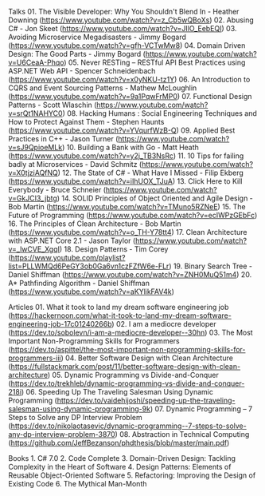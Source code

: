 Talks
	01. The Visible Developer: Why You Shouldn't Blend In - Heather Downing (https://www.youtube.com/watch?v=z_Cb5wQBoXs)
	02. Abusing C# - Jon Skeet (https://www.youtube.com/watch?v=JIlO_EebEQI)
	03. Avoiding Microservice Megadisasters - Jimmy Bogard (https://www.youtube.com/watch?v=gfh-VCTwMw8)
	04. Domain Driven Design: The Good Parts - Jimmy Bogard (https://www.youtube.com/watch?v=U6CeaA-Phqo)
	05. Never RESTing – RESTful API Best Practices using ASP.NET Web API - Spencer Schneidenbach (https://www.youtube.com/watch?v=x0yNKU-tz1Y)
	06. An Introduction to CQRS and Event Sourcing Patterns - Mathew McLoughlin (https://www.youtube.com/watch?v=9a1PqwFrMP0)
	07. Functional Design Patterns - Scott Wlaschin (https://www.youtube.com/watch?v=srQt1NAHYC0)
	08. Hacking Humans : Social Engineering Techniques and How to Protect Against Them - Stephen Haunts (https://www.youtube.com/watch?v=YVqurfWzB-Q)
	09. Applied Best Practices in C++ - Jason Turner (https://www.youtube.com/watch?v=sJ9QpioeMLk)
	10. Building a Bank with Go - Matt Heath (https://www.youtube.com/watch?v=y2j_TB3NsRc)
	11. 10 Tips for failing badly at Microservices - David Schmitz (https://www.youtube.com/watch?v=X0tjziAQfNQ)
	12. The State of C# - What Have I Missed - Filip Ekberg (https://www.youtube.com/watch?v=iIhUOX_TJuA)
	13. Click Here to Kill Everybody - Bruce Schneier (https://www.youtube.com/watch?v=GkJCI3_jbtg)
	14. SOLID Principles of Object Oriented and Agile Design - Bob Martin (https://www.youtube.com/watch?v=TMuno5RZNeE)
	15. The Future of Programming (https://www.youtube.com/watch?v=ecIWPzGEbFc)
	16. The Principles of Clean Architecture - Bob Martin (https://www.youtube.com/watch?v=o_TH-Y78tt4)
	17. Clean Architecture with ASP.NET Core 2.1 - Jason Taylor (https://www.youtube.com/watch?v=_lwCVE_XgqI)
	18. Design Patterns - Tim Corey (https://www.youtube.com/playlist?list=PLLWMQd6PeGY3ob0Ga6vn1czFZfW6e-FLr)
	19. Binary Search Tree - Daniel Shiffman (https://www.youtube.com/watch?v=ZNH0MuQ51m4)
	20. A* Pathfinding Algorithm - Daniel Shiffman (https://www.youtube.com/watch?v=aKYlikFAV4k)

Articles
	01. What it took to land my dream software engineering job (https://hackernoon.com/what-it-took-to-land-my-dream-software-engineering-job-17c01240266b)
	02. I am a mediocre developer (https://dev.to/sobolevn/i-am-a-mediocre-developer--30hn)
	03. The Most Important Non-Programming Skills for Programmers (https://dev.to/aspittel/the-most-important-non-programming-skills-for-programmers-iii)
	04. Better Software Design with Clean Architecture (https://fullstackmark.com/post/11/better-software-design-with-clean-architecture)
	05. Dynamic Programming vs Divide-and-Conquer (https://dev.to/trekhleb/dynamic-programming-vs-divide-and-conquer-218i)
	06. Speeding Up The Traveling Salesman Using Dynamic Programming (https://dev.to/vaidehijoshi/speeding-up-the-traveling-salesman-using-dynamic-programming-9k)
	07. Dynamic Programming – 7 Steps to Solve any DP Interview Problem (https://dev.to/nikolaotasevic/dynamic-programming--7-steps-to-solve-any-dp-interview-problem-3870)
	08. Abstraction in Technical Computing (https://github.com/JeffBezanson/phdthesis/blob/master/main.pdf)

Books
	1. C# 7.0
	2. Code Complete
	3. Domain-Driven Design: Tackling Complexity in the Heart of Software
	4. Design Patterns: Elements of Reusable Object-Oriented Software
	5. Refactoring: Improving the Design of Existing Code
	6. The Mythical Man-Month
